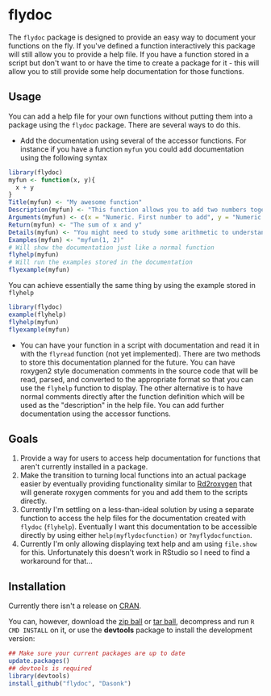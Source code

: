 flydoc
==========

The `flydoc` package is designed to provide an easy way to document your functions on the fly.  If you've defined a function interactively this package will still allow you to provide a help file.  If you have a function stored in a script but don't want to or have the time to create a package for it - this will allow you to still provide some help documentation for those functions.

## Usage

You can add a help file for your own functions without putting them into a package using the `flydoc` package.  There are several ways to do this.

  - Add the documentation using several of the accessor functions. For instance if you have a function `myfun` you could add documentation using the following syntax

```r
library(flydoc)
myfun <- function(x, y){
  x + y
}
Title(myfun) <- "My awesome function"
Description(myfun) <- "This function allows you to add two numbers together"
Arguments(myfun) <- c(x = "Numeric. First number to add", y = "Numeric. Second number to add")
Return(myfun) <- "The sum of x and y"
Details(myfun) <- "You might need to study some arithmetic to understand this function"
Examples(myfun) <- "myfun(1, 2)"
# Will show the documentation just like a normal function
flyhelp(myfun)
# Will run the examples stored in the documentation
flyexample(myfun)
```
You can achieve essentially the same thing by using the example stored in `flyhelp`
```r
library(flydoc)
example(flyhelp)
flyhelp(myfun)
flyexample(myfun)
```
  - You can have your function in a script with documentation and read it in with the `flyread` function (not yet implemented).  There are two methods to store this documentation planned for the future.  You can have roxygen2 style documenation comments in the source code that will be read, parsed, and converted to the appropriate format so that you can use the `flyhelp` function to display.  The other alternative is to have normal comments directly after the function definition which will be used as the "description" in the help file.  You can add further documentation using the accessor functions.

## Goals

  1. Provide a way for users to access help documentation for functions that aren't currently installed in a package.
  2. Make the transition to turning local functions into an actual package easier by eventually providing functionality similar to [Rd2roxygen](http://cran.r-project.org/web/packages/Rd2roxygen/index.html) that will generate roxygen comments for you and add them to the scripts directly.
  3. Currently I'm settling on a less-than-ideal solution by using a separate function to access the help files for the documentation created with `flydoc` (`flyhelp`).  Eventually I want this documentation to be accessible directly by using either `help(myflydocfunction)` or `?myflydocfunction`.
  4.  Currently I'm only allowing displaying text help and am using `file.show` for this.  Unfortunately this doesn't work in RStudio so I need to find a workaround for that...
    
## Installation

Currently there isn't a release on [CRAN](http://cran.r-project.org/).

You can, however, download the [zip ball](https://github.com/Dasonk/flydoc/zipball/master) or [tar ball](https://github.com/Dasonk/flydoc/tarball/master), decompress and run `R CMD INSTALL` on it, or use the **devtools** package to install the development version:

```r
## Make sure your current packages are up to date
update.packages()
## devtools is required
library(devtools)
install_github("flydoc", "Dasonk")
```
